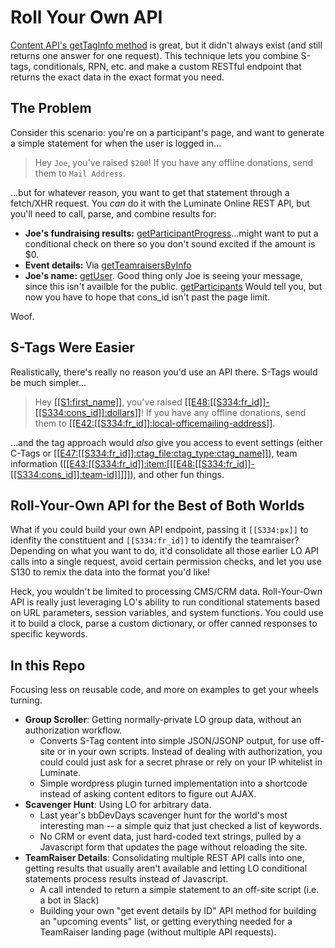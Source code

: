 # Roll Your Own API
[Content API's getTagInfo method](https://developer.blackbaud.com/lo-api/loapi/content/getTagInfo) is great, but it didn't always exist (and still returns one answer for one request). This technique lets you combine S-tags, conditionals, RPN, etc. and make a custom RESTful endpoint that returns the exact data in the exact format you need.

## The Problem
Consider this scenario: you're on a participant's page, and want to generate a simple statement for when the user is logged in...

> Hey `Joe`, you've raised `$200`! If you have any offline donations, send them to `Mail Address`.

...but for whatever reason, you want to get that statement through a fetch/XHR request. You *can* do it with the Luminate Online REST API, but you'll need to call, parse, and combine results for:
- **Joe's fundraising results:** [getParticipantProgress](https://developer.blackbaud.com/lo-api/loapi/teamraiser/getParticipantProgress)...might want to put a conditional check on there so you don't sound excited if the amount is $0.
- **Event details:** Via [getTeamraisersByInfo](https://developer.blackbaud.com/lo-api/loapi/teamraiser/getTeamraisersByInfo)
- **Joe's name:** [getUser](https://developer.blackbaud.com/lo-api/loapi/constituents/getUser). Good thing only Joe is seeing your message, since this isn't availble for the public. [getParticipants](https://developer.blackbaud.com/lo-api/loapi/teamraiser/getParticipants) Would tell you, but now you have to hope that cons_id isn't past the page limit.

Woof.

## S-Tags Were Easier
Realistically, there's really no reason you'd use an API there. S-Tags would be much simpler...

> Hey [[[S1:first_name]]](https://webfiles.blackbaud.com/files/support/helpfiles/luminate-online/help/luminateonline.html#../Subsystems/S-Tags/Content/S-Tags/S1_User_Data.html#_S1:_USER_DATA), you've raised [[[E48:[[S334:fr_id]]-[[S334:cons_id]]:dollars]]](https://webfiles.blackbaud.com/files/support/helpfiles/luminate-online/help/luminateonline.html#../Subsystems/S-Tags/Content/S-Tags/S48_TeamRaiser_Participant.html?TocPath=S-Tags%257CTeamRaiser%2520S-Tags%257C_____8)! If you have any offline donations, send them to [[[E42:[[S334:fr_id]]:local-officemailing-address]]](https://webfiles.blackbaud.com/files/support/helpfiles/luminate-online/help/luminateonline.html#../Subsystems/S-Tags/Content/S-Tags/S42_TeamRaiser_Campaign_Information.html#_S42:__TEAMRAISER).

...and the tag approach would *also* give you access to event settings (either C-Tags or [[[E47:[[S334:fr_id]]:ctag_file:ctag_type:ctag_name]]](https://webfiles.blackbaud.com/files/support/helpfiles/luminate-online/help/luminateonline.html#../Subsystems/S-Tags/Content/S-Tags/S47_TeamRaiser_Custom_Component.html?TocPath=S-Tags%257CTeamRaiser%2520S-Tags%257C_____7)), team information ([[[E43:[[S334:fr_id]]:item:[[[E48:[[S334:fr_id]]-[[S334:cons_id]]:team-id]]]]]](https://webfiles.blackbaud.com/files/support/helpfiles/luminate-online/help/luminateonline.html#../Subsystems/S-Tags/Content/S-Tags/S43_TeamRaiser_Team_Information.html?TocPath=S-Tags%257CTeamRaiser%2520S-Tags%257C_____5)), and other fun things.

## Roll-Your-Own API for the Best of Both Worlds
What if you could build your own API endpoint, passing it `[[S334:px]]` to idenfity the constituent and `[[S334:fr_id]]` to identify the teamraiser? Depending on what you want to do, it'd consolidate all those earlier LO API calls into a single request, avoid certain permission checks, and let you use S130 to remix the data into the format you'd like!

Heck, you wouldn't be limited to processing CMS/CRM data. Roll-Your-Own API is really just leveraging LO's ability to run conditional statements based on URL parameters, session variables, and system functions. You could use it to build a clock, parse a custom dictionary, or offer canned responses to specific keywords.

## In this Repo
Focusing less on reusable code, and more on examples to get your wheels turning.

- **Group Scroller**: Getting normally-private LO group data, without an authorization workflow.
  - Converts S-Tag content into simple JSON/JSONP output, for use off-site or in your own scripts. Instead of dealing with authorization, you could could just ask for a secret phrase or rely on your IP whitelist in Luminate.
  - Simple wordpress plugin turned implementation into a shortcode instead of asking content editors to figure out AJAX.
- **Scavenger Hunt**: Using LO for arbitrary data.
  - Last year's bbDevDays scavenger hunt for the world's most interesting man -- a simple quiz that just checked a list of keywords.
  - No CRM or event data, just hard-coded text strings, pulled by a Javascript form that updates the page without reloading the site.
- **TeamRaiser Details**: Consolidating multiple REST API calls into one, getting results that usually aren't available and letting LO conditional statements process results instead of Javascript.
  - A call intended to return a simple statement to an off-site script (i.e. a bot in Slack)
  - Building your own "get event details by ID" API method for building an "upcoming events" list, or getting everything needed for a TeamRaiser landing page (without multiple API requests).